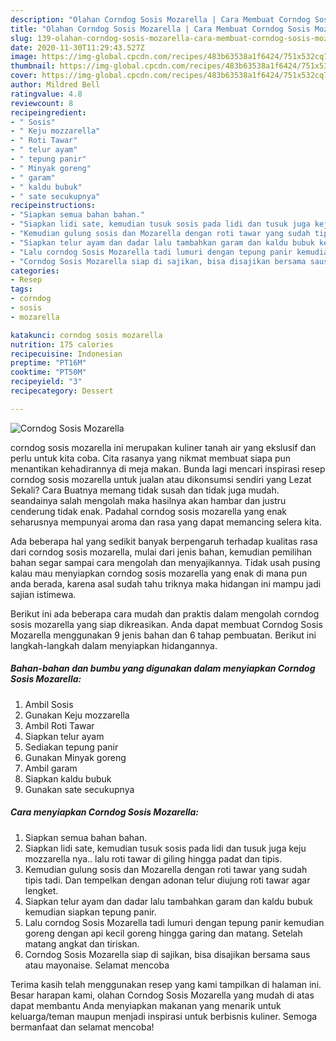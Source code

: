 ```yaml
---
description: "Olahan Corndog Sosis Mozarella | Cara Membuat Corndog Sosis Mozarella Yang Sedap"
title: "Olahan Corndog Sosis Mozarella | Cara Membuat Corndog Sosis Mozarella Yang Sedap"
slug: 139-olahan-corndog-sosis-mozarella-cara-membuat-corndog-sosis-mozarella-yang-sedap
date: 2020-11-30T11:29:43.527Z
image: https://img-global.cpcdn.com/recipes/483b63538a1f6424/751x532cq70/corndog-sosis-mozarella-foto-resep-utama.jpg
thumbnail: https://img-global.cpcdn.com/recipes/483b63538a1f6424/751x532cq70/corndog-sosis-mozarella-foto-resep-utama.jpg
cover: https://img-global.cpcdn.com/recipes/483b63538a1f6424/751x532cq70/corndog-sosis-mozarella-foto-resep-utama.jpg
author: Mildred Bell
ratingvalue: 4.8
reviewcount: 8
recipeingredient:
- " Sosis"
- " Keju mozzarella"
- " Roti Tawar"
- " telur ayam"
- " tepung panir"
- " Minyak goreng"
- " garam"
- " kaldu bubuk"
- " sate secukupnya"
recipeinstructions:
- "Siapkan semua bahan bahan."
- "Siapkan lidi sate, kemudian tusuk sosis pada lidi dan tusuk juga keju mozzarella nya.. lalu roti tawar di giling hingga padat dan tipis."
- "Kemudian gulung sosis dan Mozarella dengan roti tawar yang sudah tipis tadi. Dan tempelkan dengan adonan telur diujung roti tawar agar lengket."
- "Siapkan telur ayam dan dadar lalu tambahkan garam dan kaldu bubuk kemudian siapkan tepung panir."
- "Lalu corndog Sosis Mozarella tadi lumuri dengan tepung panir kemudian goreng dengan api kecil goreng hingga garing dan matang. Setelah matang angkat dan tiriskan."
- "Corndog Sosis Mozarella siap di sajikan, bisa disajikan bersama saus atau mayonaise. Selamat mencoba"
categories:
- Resep
tags:
- corndog
- sosis
- mozarella

katakunci: corndog sosis mozarella 
nutrition: 175 calories
recipecuisine: Indonesian
preptime: "PT16M"
cooktime: "PT50M"
recipeyield: "3"
recipecategory: Dessert

---
```



![Corndog Sosis Mozarella](https://img-global.cpcdn.com/recipes/483b63538a1f6424/751x532cq70/corndog-sosis-mozarella-foto-resep-utama.jpg)


corndog sosis mozarella ini merupakan kuliner tanah air yang ekslusif dan perlu untuk kita coba. Cita rasanya yang nikmat membuat siapa pun menantikan kehadirannya di meja makan.
Bunda lagi mencari inspirasi resep corndog sosis mozarella untuk jualan atau dikonsumsi sendiri yang Lezat Sekali? Cara Buatnya memang tidak susah dan tidak juga mudah. seandainya salah mengolah maka hasilnya akan hambar dan justru cenderung tidak enak. Padahal corndog sosis mozarella yang enak seharusnya mempunyai aroma dan rasa yang dapat memancing selera kita.



Ada beberapa hal yang sedikit banyak berpengaruh terhadap kualitas rasa dari corndog sosis mozarella, mulai dari jenis bahan, kemudian pemilihan bahan segar sampai cara mengolah dan menyajikannya. Tidak usah pusing kalau mau menyiapkan corndog sosis mozarella yang enak di mana pun anda berada, karena asal sudah tahu triknya maka hidangan ini mampu jadi sajian istimewa.


Berikut ini ada beberapa cara mudah dan praktis dalam mengolah corndog sosis mozarella yang siap dikreasikan. Anda dapat membuat Corndog Sosis Mozarella menggunakan 9 jenis bahan dan 6 tahap pembuatan. Berikut ini langkah-langkah dalam menyiapkan hidangannya.

<!--inarticleads1-->

##### Bahan-bahan dan bumbu yang digunakan dalam menyiapkan Corndog Sosis Mozarella:

1. Ambil  Sosis
1. Gunakan  Keju mozzarella
1. Ambil  Roti Tawar
1. Siapkan  telur ayam
1. Sediakan  tepung panir
1. Gunakan  Minyak goreng
1. Ambil  garam
1. Siapkan  kaldu bubuk
1. Gunakan  sate secukupnya




<!--inarticleads2-->

##### Cara menyiapkan Corndog Sosis Mozarella:

1. Siapkan semua bahan bahan.
1. Siapkan lidi sate, kemudian tusuk sosis pada lidi dan tusuk juga keju mozzarella nya.. lalu roti tawar di giling hingga padat dan tipis.
1. Kemudian gulung sosis dan Mozarella dengan roti tawar yang sudah tipis tadi. Dan tempelkan dengan adonan telur diujung roti tawar agar lengket.
1. Siapkan telur ayam dan dadar lalu tambahkan garam dan kaldu bubuk kemudian siapkan tepung panir.
1. Lalu corndog Sosis Mozarella tadi lumuri dengan tepung panir kemudian goreng dengan api kecil goreng hingga garing dan matang. Setelah matang angkat dan tiriskan.
1. Corndog Sosis Mozarella siap di sajikan, bisa disajikan bersama saus atau mayonaise. Selamat mencoba




Terima kasih telah menggunakan resep yang kami tampilkan di halaman ini. Besar harapan kami, olahan Corndog Sosis Mozarella yang mudah di atas dapat membantu Anda menyiapkan makanan yang menarik untuk keluarga/teman maupun menjadi inspirasi untuk berbisnis kuliner. Semoga bermanfaat dan selamat mencoba!
